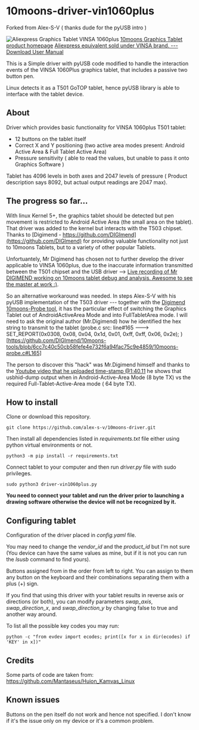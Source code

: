 # 10moons-driver-vin1060plus

Forked from Alex-S-V ( thanks dude for the pyUSB intro ) 

![Aliexpress Graphics Tablet VINSA 1060plus](http://eng.10moons.com/upload/2018/06/11/201806112311552.jpg)
[10moons Graphics Tablet product homepage](http://eng.10moons.com/info5494.html)
[Aliexpress equivalent sold under VINSA brand. --- Download User Manual](http://blog.ping-it.cn/h/8/sms.pdf)

This is a Simple driver with pyUSB code modified to handle the interaction events of the VINSA 1060Plus graphics tablet, that includes a passive two button pen.

Linux detects it as a T501 GoTOP tablet,  hence pyUSB library is able to interface with the tablet device.

## About

Driver which provides basic functionality for VINSA 1060plus T501 tablet:
* 12 buttons on the tablet itself
* Correct X and Y positioning (two active area modes present:  Android Active Area & Full Tablet Active Area)
* Pressure sensitivity ( able to read the values, but unable to pass it onto Graphics Software )

Tablet has 4096 levels in both axes and 2047 levels of pressure ( Product description says 8092, but actual output readings are 2047 max).

## The progress so far...

With linux Kernel 5+,  the graphics tablet should be detected but pen movement is restricted to Android Active Area (the small area on the tablet).  That driver was added to the kernel but interacts with the T503 chipset. 
Thanks to [Digimend - https://github.com/DIGImend](https://github.com/DIGImend) for providing valuable functionality not just to 10moons Tablets, but to a variety of other popular Tablets.

Unfortuantely, Mr Digimend has chosen not to further develop the driver applicable to VINSA 1060plus, due to the inaccurate information transmitted between the T501 chipset and the USB driver --> [Live recording of Mr DIGIMEND working on 10moons tablet debug and analysis.  Awesome to see the master at work :)](https://www.youtube.com/watch?v=WmnSwjlpRBE).

So an alternative workaround was needed.  In steps Alex-S-V with his pyUSB implementation of the T503 driver --- together with the [Digimend 10moons-Probe tool](https://github.com/DIGImend/10moons-tools),  it has the particular effect of switching the Graphics Tablet out of AndroidActiveArea Mode and into FullTabletArea mode.  I will need to ask the original author (Mr.Digimend) how he identified the hex string to transmit to the tablet (probe.c src: line#165 ---> SET_REPORT(0x0308, 0x08, 0x04, 0x1d, 0x01, 0xff, 0xff, 0x06, 0x2e); )[https://github.com/DIGImend/10moons-tools/blob/6cc7c40c50cb58fefe4e732f6a94fac75c9e4859/10moons-probe.c#L165]

The person to discover this "hack" was Mr.Digimend himself and thanks to the [Youtube video that he uploaded time-stamp @1:40.11](https://youtu.be/WmnSwjlpRBE?t=6011) he shows that usbhid-dump  output when in Android-Active-Area Mode (8 byte TX)  vs  the required  Full-Tablet-Active-Area mode ( 64 byte TX).


## How to install

Clone or download this repository.

```
git clone https://github.com/alex-s-v/10moons-driver.git
```

Then install all dependencies listed in _requirements.txt_ file either using python virtual environments or not.

```
python3 -m pip install -r requirements.txt
```

Connect tablet to your computer and then run _driver.py_ file with sudo privileges.

```
sudo python3 driver-vin1060plus.py
```

**You need to connect your tablet and run the driver prior to launching a drawing software otherwise the device will not be recognized by it.**

## Configuring tablet

Configuration of the driver placed in _config.yaml_ file.

You may need to change the *vendor_id* and the *product_id* but I'm not sure (You device can have the same values as mine, but if it is not you can run the *lsusb* command to find yours).

Buttons assigned from in the order from left to right. You can assign to them any button on the keyboard and their combinations separating them with a plus (+) sign.

If you find that using this driver with your tablet results in reverse axis or directions (or both), you can modify parameters *swap_axis*, *swap_direction_x*, and *swap_direction_y* by changing false to true and another way around.

To list all the possible key codes you may run:
```
python -c "from evdev import ecodes; print([x for x in dir(ecodes) if 'KEY' in x])"
```

## Credits

Some parts of code are taken from: https://github.com/Mantaseus/Huion_Kamvas_Linux

## Known issues

Buttons on the pen itself do not work and hence not specified. I don't know if it's the issue only on my device or it's a common problem.
